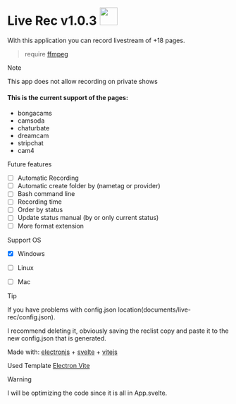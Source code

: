 
# Live Rec v1.0.3 <img src="https://github.com/user-attachments/assets/2978fd6b-6846-4ebb-9eb6-6e2b5386fd10" width="40"/>

With this application you can record livestream of +18 pages. 

> require [ffmpeg](https://github.com/BtbN/FFmpeg-Builds/releases)

> [!NOTE]
> This app does not allow recording on private shows

#### This is the current support of the pages:

* bongacams
* camsoda
* chaturbate
* dreamcam
* stripchat
* cam4

Future features
- [ ] Automatic Recording
- [ ] Automatic create folder by (nametag or provider)
- [ ] Bash command line
- [ ] Recording time
- [ ] Order by status
- [ ] Update status manual (by or only current status)
- [ ] More format extension

Support OS
- [x] Windows
- [ ] Linux
- [ ] Mac


> [!TIP]
> If you have problems with config.json location(documents/live-rec/config.json).
> 
> I recommend deleting it, obviously saving the reclist copy and paste it to the new config.json that is generated.


Made with: [electronjs](https://electronjs.org/) + [svelte](https://svelte.dev/) + [vitejs](https://vitejs.dev/)

Used Template [Electron Vite](https://electron-vite.org/)

> [!WARNING]
> I will be optimizing the code since it is all in App.svelte.

